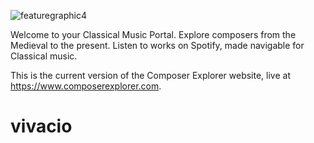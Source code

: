 ![featuregraphic4](https://user-images.githubusercontent.com/63013081/196046260-4c9737f8-9532-4df1-b31e-d20b589fc20d.png)

Welcome to your Classical Music Portal. Explore composers from the Medieval to the present.
Listen to works on Spotify, made navigable for Classical music.

This is the current version of the Composer Explorer website, live at https://www.composerexplorer.com.
# vivacio
